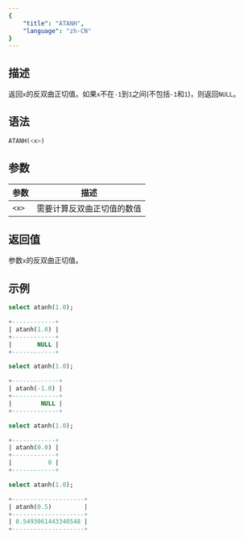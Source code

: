 ```yaml
---
{
    "title": "ATANH",
    "language": "zh-CN"
}
---
```


<!-- 
Licensed to the Apache Software Foundation (ASF) under one
or more contributor license agreements.  See the NOTICE file
distributed with this work for additional information
regarding copyright ownership.  The ASF licenses this file
to you under the Apache License, Version 2.0 (the
"License"); you may not use this file except in compliance
with the License.  You may obtain a copy of the License at
  http://www.apache.org/licenses/LICENSE-2.0
Unless required by applicable law or agreed to in writing,
software distributed under the License is distributed on an
"AS IS" BASIS, WITHOUT WARRANTIES OR CONDITIONS OF ANY
KIND, either express or implied.  See the License for the
specific language governing permissions and limitations
under the License.
-->

## 描述

返回`x`的反双曲正切值。如果`x`不在`-1`到`1`之间(不包括`-1`和`1`)，则返回`NULL`。


## 语法

```sql
ATANH(<x>)
```

## 参数

| 参数 | 描述 |  
| -- | -- |  
| `<x>` | 需要计算反双曲正切值的数值 |  

## 返回值

参数`x`的反双曲正切值。

## 示例

```sql
select atanh(1.0);
```

```sql
+------------+
| atanh(1.0) |
+------------+
|       NULL |
+------------+
```

```sql
select atanh(1.0);
```

```sql
+-------------+
| atanh(-1.0) |
+-------------+
|        NULL |
+-------------+
```

```sql
select atanh(1.0);
```

```sql
+------------+
| atanh(0.0) |
+------------+
|          0 |
+------------+
```

```sql
select atanh(1.0);
```

```sql
+--------------------+
| atanh(0.5)         |
+--------------------+
| 0.5493061443340548 |
+--------------------+
```
